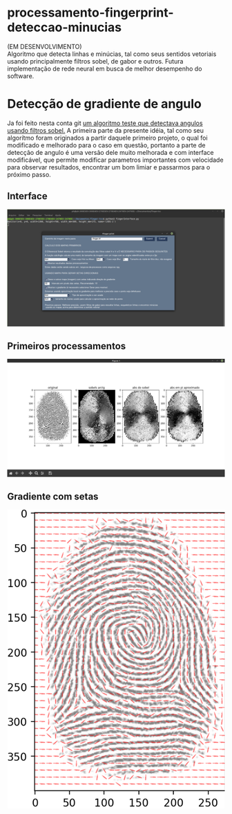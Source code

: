 <h1> processamento-fingerprint-deteccao-minucias </h1>
(EM DESENVOLVIMENTO)<br>
Algoritmo que detecta linhas e minúcias, tal como seus sentidos vetoriais usando principalmente filtros sobel, de gabor e outros. Futura implementação de rede neural em busca de melhor desempenho do software.

<h1>Detecção de gradiente de angulo</h1>
Ja foi feito nesta conta git <a href="https://github.com/paulo-henrique-phcm/SOBEL-deteccao-de-angulo-linhas-de-plantacao">um algoritmo teste que detectava angulos usando filtros sobel.</a>
A primeira parte da presente idéia, tal como seu algorítmo foram originados a partir daquele primeiro projeto, o qual foi modificado e melhorado para o caso em questão, portanto a parte de detecção de angulo é uma versão dele muito melhorada e com interface modificável, que permite modificar parametros importantes com velocidade para observar resultados, encontrar um bom limiar e passarmos para o próximo passo.

<h2> Interface</h2>
<img src="Captura de tela de 2021-01-08 10-06-04.png"/>
<h2> Primeiros processamentos</h2>
<img src="Captura de tela de 2021-01-08 10-26-19.png"/>
<h2> Gradiente com setas</h2>
<img src="setas.png"/>

